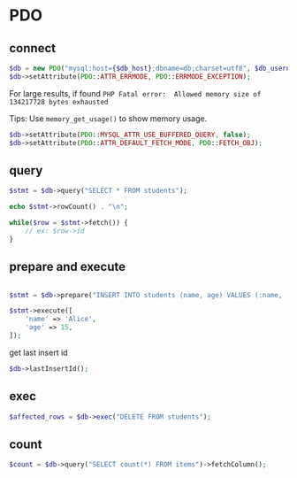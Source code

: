 # PDO

## connect

```php
$db = new PDO("mysql:host={$db_host};dbname=db;charset=utf8", $db_username, $db_password);
$db->setAttribute(PDO::ATTR_ERRMODE, PDO::ERRMODE_EXCEPTION);
```

For large results, if found `PHP Fatal error:  Allowed memory size of 134217728 bytes exhausted`

Tips: Use `memory_get_usage()` to show memory usage.

```php
$db->setAttribute(PDO::MYSQL_ATTR_USE_BUFFERED_QUERY, false);
$db->setAttribute(PDO::ATTR_DEFAULT_FETCH_MODE, PDO::FETCH_OBJ);
```

## query

```php
$stmt = $db->query("SELECT * FROM students");

echo $stmt->rowCount() . "\n";

while($row = $stmt->fetch()) {
    // ex: $row->id
}
```

## prepare and execute

```php

$stmt = $db->prepare("INSERT INTO students (name, age) VALUES (:name, :age)");

$stmt->execute([
    'name' => 'Alice',
    'age' => 15,
]);
```

get last insert id

```php
$db->lastInsertId();
```

## exec

```php
$affected_rows = $db->exec("DELETE FROM students");
```

## count

```php
$count = $db->query("SELECT count(*) FROM items")->fetchColumn();
```
